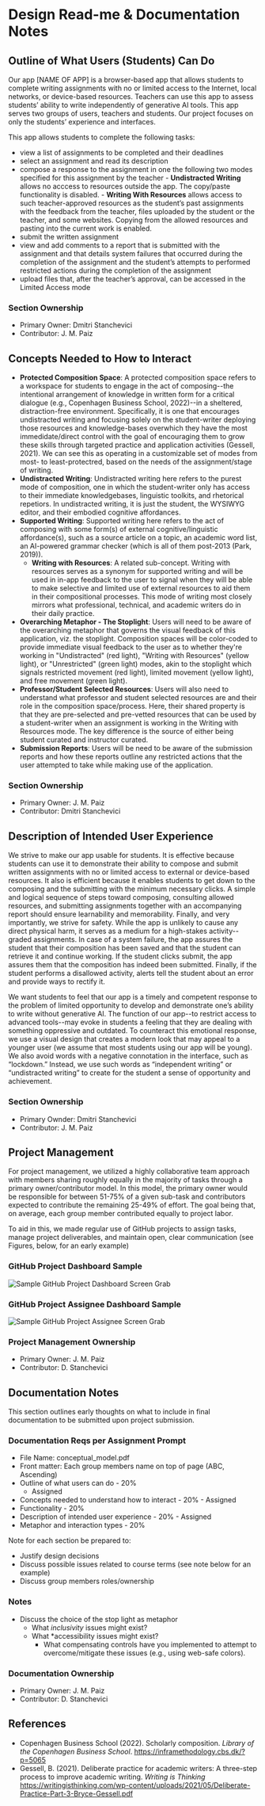 # Design Read-me & Documentation Notes

## Outline of What Users (Students) Can Do

Our app [NAME OF APP] is a browser-based app that allows students to complete writing assignments with no or limited access to the Internet, local networks, or device-based resources. Teachers can use this app to assess students’ ability to write independently of generative AI tools. This app serves two groups of users, teachers and students. Our project focuses on only the students’ experience and interfaces.

This app allows students to complete the following tasks:
- view a list of assignments to be completed and their deadlines
- select an assignment and read its description
- compose a response to the assignment in one the following two modes specified for this assignment by the teacher
      - **Undistracted Writing** allows no acccess to resources outside the app. The copy/paste functionality is disabled.
      - **Writing With Resources** allows access to such teacher-approved resources as the student’s past assignments with the feedback from the teacher, files uploaded by the student or the teacher, and some websites. Copying from the allowed resources and pasting into the current work is enabled.
- submit the written assignment
- view and add comments to a report that is submitted with the assignment and that details system failures that occurred during the completion of the assignment and the student’s attempts to performed restricted actions during the completion of the assignment
- upload files that, after the teacher’s approval, can be accessed in the Limited Access mode

### Section Ownership
- Primary Owner: Dmitri Stanchevici
- Contributor: J. M. Paiz

## Concepts Needed to How to Interact
- **Protected Composition Space**: A protected composition space refers to a workspace for students to engage in the act of composing--the intentional arrangement of knowledge in written form for a critical dialogue (e.g., Copenhagen Business School, 2022)--in a sheltered, distraction-free environment. Specifically, it is one that encourages undistracted writing and focusing solely on the student-writer deploying those resources and knowledge-bases overwhich they have the most immedidate/direct control with the goal of encouraging them to grow these skills through targeted practice and application activities (Gessell, 2021). We can see this as operating in a customizable set of modes from most- to least-protectred, based on the needs of the assignment/stage of writing. 
- **Undistracted Writing**: Undistracted writing here refers to the purest mode of composition, one in which the student-writer only has access to their immediate knowledgebases, linguistic toolkits, and rhetorical repetiors. In undistracted writing, it is just the student, the WYSIWYG editor, and their embodied cognitive affordances. 
- **Supported Writing**: Supported writing here refers to the act of composing with some form(s) of external cognitive/linguistic affordance(s), such as a source article on a topic, an academic word list, an AI-powered grammar checker (which is all of them post-2013 (Park, 2019)). 
   - **Writing with Resources**: A related sub-concept. Writing with resources serves as a synonym for supported writing and will be used in in-app feedback to the user to signal when they will be able to make selective and limited use of external resources to aid them in their compositional processes. This mode of writing most closely mirrors what professional, technical, and academic writers do in their daily practice. 
- **Overarching Metaphor - The Stoplight**: Users will need to be aware of the overarching metaphor that governs the visual feedback of this application, viz. the stoplight. Composition spaces will be color-coded to provide immediate visual feedback to the user as to whether they're working in "Undistracted" (red light), "Writing with Resources" (yellow light), or "Unrestricted" (green light) modes, akin to the stoplight which signals restricted movement (red light), limited movement (yellow light), and free movement (green light).
- **Professor/Student Selected Resources**: Users will also need to understand what professor and student selected resources are and their role in the composition space/process. Here, their shared property is that they are pre-selected and pre-vetted resources that can be used by a student-writer when an assignment is working in the Writing with Resources mode. The key difference is the source of either being student curated and instructor curated. 
- **Submission Reports**: Users will be need to be aware of the submission reports and how these reports outline any restricted actions that the user attempted to take while making use of the application. 

### Section Ownership
- Primary Owner: J. M. Paiz
- Contributor: Dmitri Stanchevici

## Description of Intended User Experience 

We strive to make our app usable for students. It is effective because students can use it to demonstrate their ability to compose and submit written assignments with no or limited access to external or device-based resources. It also is efficient because it enables students to get down to the composing and the submitting with the minimum necessary clicks. A simple and logical sequence of steps toward composing, consulting allowed resources, and submitting assignments together with an accompanying report should ensure learnability and memorability. Finally, and very importantly, we strive for safety. While the app is unlikely to cause any direct physical harm, it serves as a medium for a high-stakes activity--graded assignments. In case of a system failure, the app assures the student that their composition has been saved and that the student can retrieve it and continue working. If the student clicks submit, the app assures them that the composition has indeed been submitted. Finally, if the student performs a disallowed activity, alerts tell the student about an error and provide ways to rectify it.

We want students to feel that our app is a timely and competent response to the problem of limited opportunity to develop and demonstrate one’s ability to write without generative AI. The function of our app--to restrict access to advanced tools--may evoke in students a feeling that they are dealing with something oppressive and outdated. To counteract this emotional response, we use a visual design that creates a modern look that may appeal to a younger user (we assume that most students using our app will be young). We also avoid words with a negative connotation in the interface, such as “lockdown.” Instead, we use such words as “independent writing” or “undistracted writing” to create for the student a sense of opportunity and achievement. 

### Section Ownership
- Primary Ownder: Dmitri Stanchevici
- Contributor: J. M. Paiz

## Project Management
For project management, we utilized a highly collaborative team approach with members sharing roughly equally in the majority of tasks through a primary owner/contributor model. In this model, the primary owner would be responsible for between 51-75% of a given sub-task and contributors expected to contribute the remaining 25-49% of effort. The goal being that, on average, each group member contributed equally to project labor. 

To aid in this, we made regular use of GitHub projects to assign tasks, manage project deliverables, and maintain open, clear communication (see Figures, below, for an early example)

### GitHub Project Dashboard Sample
![Sample GitHub Project Dashboard Screen Grab](./Documentation_Images/project_dashboard_stage0.png "Dashboard Screengrab")

### GitHub Project Assignee Dashboard Sample
![Sample GitHub Project Assignee Screen Grab](./Documentation_Images/assignee_dashboard_stage0.png "Assignee Screengrab")

### Project Management Ownership
- Primary Owner: J. M. Paiz
- Contributor: D. Stanchevici

## Documentation Notes
This section outlines early thoughts on what to include in final documentation to be submitted upon project submission.
### Documentation Reqs per Assignment Prompt
- File Name: conceptual_model.pdf
- Front matter: Each group members name on top of page (ABC, Ascending)
- Outline of what users can do - 20%
   - Assigned
- Concepts needed to understand how to interact - 20%
      - Assigned
- Functionality - 20%
- Description of intended user experience - 20%
      - Assigned
- Metaphor and interaction types - 20%

Note for each section be prepared to:
- Justify design decisions
- Discuss possible issues related to course terms (see note below for an example)
- Discuss group members roles/ownership

### Notes
- Discuss the choice of the stop light as metaphor
   - What *inclusivity* issues might exist?
   - What *accessibility issues might exist?
      - What compensating controls have you implemented to attempt to overcome/mitigate these issues (e.g., using web-safe colors).

### Documentation Ownership
- Primary Owner: J. M. Paiz
- Contributor: D. Stanchevici

## References
- Copenhagen Business School (2022). Scholarly composition. *Library of the Copenhagen Business School*. https://inframethodology.cbs.dk/?p=5065
- Gessell, B. (2021).  Deliberate practice for academic writers: A three-step process to improve academic writing. *Writing is Thinking* https://writingisthinking.com/wp-content/uploads/2021/05/Deliberate-Practice-Part-3-Bryce-Gessell.pdf